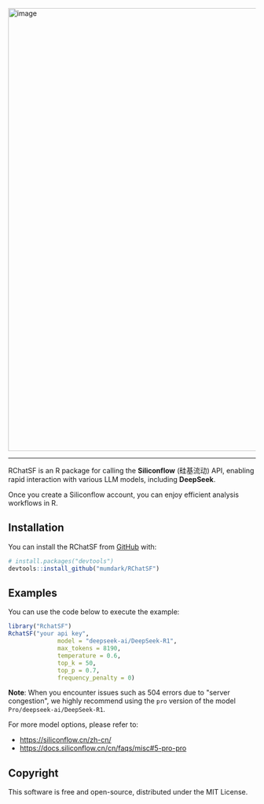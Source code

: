 
<img width="900" alt="image" src="https://github.com/user-attachments/assets/457973b3-ca38-4a89-a00b-24ee04fed961" />

---

RChatSF is an R package for calling the **Siliconflow** (硅基流动) API, enabling rapid interaction with various LLM models, including **DeepSeek**. 

Once you create a Siliconflow account, you can enjoy efficient analysis workflows in R.


## Installation

You can install the RChatSF from [GitHub](https://github.com/) with:

``` r
# install.packages("devtools")
devtools::install_github("mumdark/RChatSF")
```

## Examples

You can use the code below to execute the example:

``` r
library("RchatSF")
RchatSF("your api key", 
              model = "deepseek-ai/DeepSeek-R1", 
              max_tokens = 8190, 
              temperature = 0.6, 
              top_k = 50, 
              top_p = 0.7, 
              frequency_penalty = 0)
```

**Note**: When you encounter issues such as 504 errors due to "server congestion", we highly recommend using the `pro` version of the model `Pro/deepseek-ai/DeepSeek-R1`. 

For more model options, please refer to:

- https://siliconflow.cn/zh-cn/
- https://docs.siliconflow.cn/cn/faqs/misc#5-pro-pro


## Copyright

This software is free and open-source, distributed under the MIT License.

